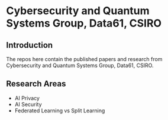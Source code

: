 # Cybersecurity and Quantum Systems Group, Data61, CSIRO

## Introduction 
The repos here contain the published papers and research from Cybersecurity and Quantum Systems Group, Data61, CSIRO.

## Research Areas

- AI Privacy
- AI Security
- Federated Learning vs Split Learning